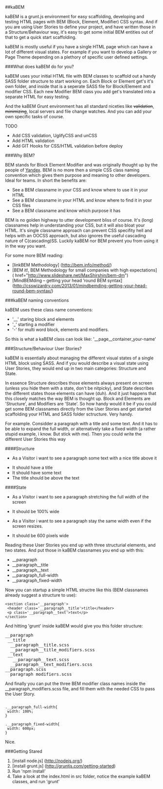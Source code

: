 ##kaBEM

kaBEM is a grunt.js environment for easy scaffolding, developing and testing HTML pages with BEM (Block, Element, Modifier) CSS syntax. And if you are using User Stories to define your project, and have written those in a Structure/Behaviour way, it's easy to get some initial BEM entities out of that to get a quick start scaffolding.

kaBEM is mostly useful if you have a single HTML page which can have a lot of different visual states. For example if you want to develop a Gallery or Page Theme depending on a plethory of specific user defined settings.


###What does kaBEM do for you?

kaBEM uses your initial HTML file with BEM classes to scaffold out a handy SASS folder structure to start working on. Each Block or Element get's it's own folder, and inside that is a seperate SASS file for Block/Element and modifier CSS. Each new Modifier BEM class you add get's translated into a separate HTML for easy testing. 

And the kaBEM Grunt environment has all standard niceties like ~~validation~~, ~~minimizing~~, local servers and file change watches. And you can add your own specific tasks of course.

TODO
* Add CSS validation, UglifyCSS and unCSS
* Add HTML validation
* Add GIT Hooks for CSS/HTML validation before deploy


###Why BEM?

BEM stands for Block Element Modifier and was originally thought up by the people of <a href="http://yandex.ru/">Yandex</a>. BEM is no more then a simple CSS class naming convention which gives them purpose and meaning to other developers. Ideal for teams. In short the benefits are:
 
* See a BEM classname in your CSS and know where to use it in your HTML
* See a BEM classname in your HTML and know where to find it in your CSS files
* See a BEM classname and know which purpose it has

BEM is no golden highway to utter development bliss of course. It's (long) classnames help in understanding your CSS, but it will also bloat your HTML. It's single classname approach can prevent CSS specifity hell and helps with an OOCSS approach, but also ignores the useful cascading nature of C(cascading)SS. Luckily kaBEM nor BEM prevent you from using it in the way you want.

For some more BEM reading:

* [linkBEM Methodology] (http://bem.info/method/)
* [BEM it!, BEM Methodology for small companies with high expectations] ( href="http://www.slideshare.net/MaxShirshin/bem-dm")
* [MindBEMding – getting your head ’round BEM syntax] (http://csswizardry.com/2013/01/mindbemding-getting-your-head-round-bem-syntax/)


###kaBEM naming conventions

kaBEM uses these class name conventions:

* '__' staring block and elements
* '_' starting a modifier
* '-' for multi word block, elements and modifiers. 

So this is what a kaBEM class can look like: '__page__container_your-name'


###Structure/Behaviour User Stories?

kaBEM is essentially about managing the different visual states of a single HTML block using SASS. And if you would describe a visual state using User Stories, they would end up in two main categories: Structure and State.

In essence Structure describes those elements always present on screen (unless you hide them with a state, don't be nitpicky), and State describes the different states those elements can have (duh). And it just happens that this closely matches the way BEM is thought up. Block and Elements are 'Structure', and Modifiers are 'State'. So how handy would it be if you could get some BEM classnames directly from the User Stories and get started scaffolding your HTML and SASS folder sctructure. Very handy.

For example. Considder a paragraph with a title and some text. And it has to be able to expand the full width, or alternatively take a fixed width (a rather stupid example, i know. But stick with me). Then you could write the different User Stories this way

####Structure

* As a Visitor i want to see a paragraph some text with a nice title above it
 + It should have a title
 + It should have some text
 + The title should be above the text

####State

* As a Visitor i want to see a paragraph stretching the full width of the screen
* It should be 100% wide
 
 
* As a Visitor i want to see a paragraph stay the same width even if the screen resizes.
 + It should be 600 pixels wide

 
Reading these User Stories you end up with three structurial elements, and two states. And put those in kaBEM classnames you end up with this:

* __paragraph
* __paragraph__title
* __paragraph__text
* __paragraph_full-width
* __paragraph_fixed-width

Now you can startup a simple HTML structre like this (BEM classnames already suggest a structure to use):

    <section class='__paragraph'>
     <header class='__paragraph__title'>title</header>
     <p class='__paragraph__text'>text</p>
    </section>

And hitting 'grunt' inside kaBEM would give you this folder structure:

<pre>
__paragraph
 __title
  __paragraph__title.scss
  __paragraph__title_modifiers.scss
 __text
   __paragraph__text.scss
  __paragraph__text_modifiers.scss
__paragraph.scss
__paragraph_modifiers.scss
</pre>

And finally you can put the three BEM modifier class names inside the __paragraph_modifiers.scss file, and fill them with the needed CSS to pass the User Story.

<code>
.__paragraph_full-width{
 width: 100%;
}
</code>

<code>
.__paragraph_fixed-width{
 width: 600px;
}
</code>

Nice.


###Getting Stared

  1. [install node.js] (http://nodejs.org/)
  2. [install grunt.js] (http://gruntjs.com/getting-started)
  3. Run 'npm install'
  4. Take a look at the index.html in src folder, notice the example kaBEM classes, and run 'grunt'
